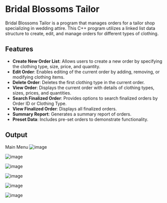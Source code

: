 # Bridal Blossoms Tailor

Bridal Blossoms Tailor is a program that manages orders for a tailor shop specializing in wedding attire. This C++ program utilizes a linked list data structure to create, edit, and manage orders for different types of clothing.

## Features

- **Create New Order List**: Allows users to create a new order by specifying the clothing type, size, price, and quantity.
- **Edit Order**: Enables editing of the current order by adding, removing, or modifying clothing items.
- **Delete Order**: Deletes the first clothing type in the current order.
- **View Order**: Displays the current order with details of clothing types, sizes, prices, and quantities.
- **Search Finalized Order**: Provides options to search finalized orders by Order ID or Clothing Type.
- **View Finalized Order**: Displays all finalized orders.
- **Summary Report**: Generates a summary report of orders.
- **Preset Data**: Includes pre-set orders to demonstrate functionality.

## Output

Main Menu
![image](https://github.com/krs-trc/Bridal-Tailor-System/assets/154535021/e21e8de4-8cdd-42fc-b6bb-76abdbe58b43)

![image](https://github.com/krs-trc/Bridal-Tailor-System/assets/154535021/3c74aecd-8a55-4f33-9c8d-76b0d485675a)

![image](https://github.com/krs-trc/Bridal-Tailor-System/assets/154535021/09feff83-8e73-42e5-8f4e-8ce49e780be7)

![image](https://github.com/krs-trc/Bridal-Tailor-System/assets/154535021/8cf0ee70-610e-419e-944b-4ad01099e129)

![image](https://github.com/krs-trc/Bridal-Tailor-System/assets/154535021/c5707a5c-c97d-454f-b6c0-bad3b0356ca3)

![image](https://github.com/krs-trc/Bridal-Tailor-System/assets/154535021/5d754292-9d64-48ca-94c4-d8a131a8e56d)



